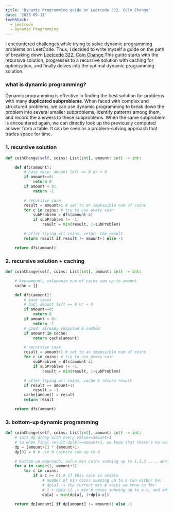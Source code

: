 ```yaml
---
title: 'Dynamic Programming guide on Leetcode 322. Coin Change'
date: '2023-09-11'
techStack:
  - Leetcode
  - Dynamic Programming
---
```


I encountered challenges while trying to solve dynamic programming problems on LeetCode. Thus, I decided to write myself a guide on the path of breaking down [Leetcode 322. Coin Change](https://leetcode.com/problems/coin-change/).This guide starts with the recursive solution, progresses to a recursive solution with caching for optimization, and finally delves into the optimal dynamic programming solution.

### what is dynamic programming?

Dynamic programming is effective in finding the best solution for problems with many **duplicated subproblems**. When faced with complex and structured problems, we can use dynamic programming to break down the problem into several smaller subproblems, identify patterns among them, and record the answers to these subproblems. When the same subproblem is encountered again, we can directly look up the previously computed answer from a table. It can be seen as a problem-solving approach that trades space for time.

### 1. recursive solution

```python
def coinChange(self, coins: List[int], amount: int) -> int:

    def dfs(amount):
		# base case: amount left == 0 or < 0
		if amount==0:
			return 0
		if amount < 0:
			return -1

		# recursive case
		result = amount+1 # set to an impossible num of coins
		for c in coins: # try to use every coin
			subProblem = dfs(amount-c)
			if subProblem != -1:
				result = min(result, 1+subProblem)

		# after trying all coins, return the result
		return result if result != amount+1 else -1

    return dfs(amount)
```

### 2. recursive solution + caching

```python
def coinChange(self, coins: List[int], amount: int) -> int:

	# key=amount, value=min num of coins sum up to amount
    cache = {}

    def dfs(amount):
		# base cases
		# bad: amount left == 0 or < 0
		if amount==0:
			return 0
		if amount < 0:
			return -1
		# good: already computed & cached
		if amount in cache:
			return cache[amount]

		# recursive case
		result = amount+1 # set to an impossible num of coins
		for c in coins: # try to use every coin
			subProblem = dfs(amount-c)
			if subProblem != -1:
				result = min(result, 1+subProblem)

		# after trying all coins, cache & return result
		if result == amount+1:
			result = -1
		cache[amount] = result
		return result

    return dfs(amount)
```

### 3. bottom-up dynamic programming

```python
def coinChange(self, coins: List[int], amount: int) -> int:
	# init dp array with every value==amount+1
	# so when final result dp[0]==amount+1, we know that there's no valid solution
	dp = [amount+1] * (amount+1)
	dp[0] = 0 # use 0 coinsto sum up to 0

	# bottom-up approach, solve min coins summing up to 1,2,3 ..., and 11
	for a in range(1, amount+1):
		for c in coins:
			if a-c >= 0: # if this coin is usable
				# number of min coins summing up to a can either be:
				# dp[a] -> the current min # coins we know so far
				# 1 + dp[a-c] -> min # coins summing up to a-c, and add 1 (this coin c)
				dp[a] = min(dp[a], 1+dp[a-c])

	return dp[amount] if dp[amount] != amount+1 else -1
```
